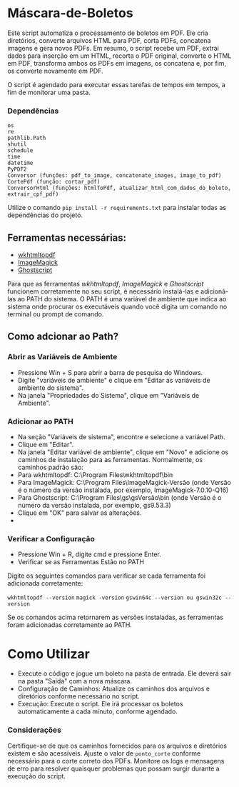 # Máscara-de-Boletos
Este script automatiza o processamento de boletos em PDF. Ele cria diretórios, converte arquivos HTML para PDF, corta PDFs, concatena imagens e gera novos PDFs. Em resumo, o script recebe um PDF, extrai dados para inserção em um HTML, recorta o PDF original, converte o HTML em PDF, transforma ambos os PDFs em imagens, os concatena e, por fim, os converte novamente em PDF.

O script é agendado para executar essas tarefas de tempos em tempos, a fim de monitorar uma pasta.

### Dependências
```
os
re
pathlib.Path
shutil
schedule
time
datetime
PyPDF2
Conversor (funções: pdf_to_image, concatenate_images, image_to_pdf)
CortePdf (função: cortar_pdf)
ConversorHtml (funções: htmlToPdf, atualizar_html_com_dados_do_boleto, extrair_cpf_pdf)
```

Utilize o comando `pip install -r requirements.txt` para instalar todas as dependências do projeto.

## Ferramentas necessárias:

- [wkhtmltopdf](https://wkhtmltopdf.org/downloads.html)
- [ImageMagick](https://imagemagick.org/script/download.php)
- [Ghostscript](https://www.ghostscript.com/releases/index.html)

Para que as ferramentas _wkhtmltopdf_, _ImageMagick_ e _Ghostscript_ funcionem corretamente no seu script, é necessário instalá-las e adicioná-las ao PATH do sistema. O PATH é uma variável de ambiente que indica ao sistema onde procurar os executáveis quando você digita um comando no terminal ou prompt de comando.

## Como adcionar ao Path?

### Abrir as Variáveis de Ambiente
- Pressione Win + S para abrir a barra de pesquisa do Windows.
- Digite "variáveis de ambiente" e clique em "Editar as variáveis de ambiente do sistema".
- Na janela "Propriedades do Sistema", clique em "Variáveis de Ambiente".

### Adicionar ao PATH

- Na seção "Variáveis de sistema", encontre e selecione a variável Path.
- Clique em "Editar".
- Na janela "Editar variável de ambiente", clique em "Novo" e adicione os caminhos de instalação para as ferramentas. Normalmente, os caminhos padrão são:
- Para wkhtmltopdf: C:\Program Files\wkhtmltopdf\bin
- Para ImageMagick: C:\Program Files\ImageMagick-Versão (onde Versão é o número da versão instalada, por exemplo, ImageMagick-7.0.10-Q16)
- Para Ghostscript: C:\Program Files\gs\gsVersão\bin (onde Versão é o número da versão instalada, por exemplo, gs9.53.3)
- Clique em "OK" para salvar as alterações.
- 
### Verificar a Configuração

- Pressione Win + R, digite cmd e pressione Enter.
- Verificar se as Ferramentas Estão no PATH

Digite os seguintes comandos para verificar se cada ferramenta foi adicionada corretamente:

`wkhtmltopdf --version`
`magick -version`
`gswin64c --version ou gswin32c --version`

Se os comandos acima retornarem as versões instaladas, as ferramentas foram adicionadas corretamente ao PATH.

# Como Utilizar
- Execute o código e jogue um boleto na pasta de entrada. Ele deverá sair na pasta "Saida" com a nova máscara.
- Configuração de Caminhos: Atualize os caminhos dos arquivos e diretórios conforme necessário no script.
- Execução: Execute o script. Ele irá processar os boletos automaticamente a cada minuto, conforme agendado.

### Considerações

Certifique-se de que os caminhos fornecidos para os arquivos e diretórios existem e são acessíveis.
Ajuste o valor de `ponto_corte` conforme necessário para o corte correto dos PDFs.
Monitore os logs e mensagens de erro para resolver quaisquer problemas que possam surgir durante a execução do script.
